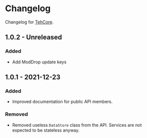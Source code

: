 # Changelog

Changelog for [TehCore].

## 1.0.2 - Unreleased

### Added

- Add ModDrop update keys

## 1.0.1 - 2021-12-23

### Added

- Improved documentation for public API members.

### Removed

- Removed useless `DataStore` class from the API. Services are not expected to be stateless anyway.

[tehcore]: https://www.nexusmods.com/stardewvalley/mods/3256
